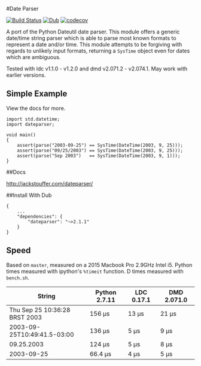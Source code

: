 #Date Parser

[![Build Status](https://travis-ci.org/JackStouffer/date-parser.svg?branch=master)](https://travis-ci.org/JackStouffer/date-parser) [![Dub](https://img.shields.io/dub/v/dateparser.svg)](http://code.dlang.org/packages/dateparser) [![codecov](https://codecov.io/gh/JackStouffer/date-parser/branch/master/graph/badge.svg)](https://codecov.io/gh/JackStouffer/date-parser)

A port of the Python Dateutil date parser. This module offers a generic date/time string parser which is able to parse most known formats to represent a date and/or time. This module attempts to be forgiving with regards to unlikely input formats, returning a `SysTime` object even for dates which are ambiguous.

Tested with ldc v1.1.0 - v1.2.0 and dmd v2.071.2 - v2.074.1. May work with earlier versions.

## Simple Example

View the docs for more.

```
import std.datetime;
import dateparser;

void main()
{
    assert(parse("2003-09-25") == SysTime(DateTime(2003, 9, 25)));
    assert(parse("09/25/2003") == SysTime(DateTime(2003, 9, 25)));
    assert(parse("Sep 2003")   == SysTime(DateTime(2003, 9, 1)));
}
```

##Docs

http://jackstouffer.com/dateparser/

##Install With Dub

```
{
    ...
    "dependencies": {
        "dateparser": "~>2.1.1"
    }
}
```

## Speed

Based on `master`, measured on a 2015 Macbook Pro 2.9GHz Intel i5. Python times measured with ipython's `%timeit` function. D times measured with `bench.sh`.

String | Python 2.7.11 | LDC 0.17.1 | DMD 2.071.0
------ | ------ | --- | ---
Thu Sep 25 10:36:28 BRST 2003 | 156 µs | 13 μs | 21 μs
2003-09-25T10:49:41.5-03:00 | 136 µs | 5 μs | 9 μs
09.25.2003 | 124 µs | 5 μs | 8 μs
2003-09-25 | 66.4 µs | 4 μs | 5 μs
